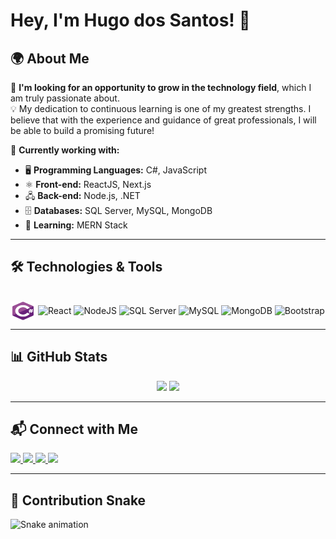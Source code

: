 # Hey, I'm Hugo dos Santos! 🚀  

## 🌍 About Me  
🔭 **I'm looking for an opportunity to grow in the technology field**, which I am truly passionate about.  
💡 My dedication to continuous learning is one of my greatest strengths. I believe that with the experience and guidance of great professionals, I will be able to build a promising future!  

🌱 **Currently working with:**  
- 🖥️ **Programming Languages:** C#, JavaScript  
- ⚛️ **Front-end:** ReactJS, Next.js  
- 🖧 **Back-end:** Node.js, .NET  
- 🗄️ **Databases:** SQL Server, MySQL, MongoDB  
- 🚀 **Learning:** MERN Stack  

---

## 🛠 Technologies & Tools  
<div style="display: inline_block"><br>
  <img align="center" alt="Csharp" height="30" width="40" src="https://raw.githubusercontent.com/devicons/devicon/master/icons/csharp/csharp-original.svg">
  <img align="center" alt="React" height="30" width="40" src="https://cdn.jsdelivr.net/gh/devicons/devicon/icons/react/react-original.svg" />
  <img align="center" alt="NodeJS" height="30" width="40" src="https://cdn.jsdelivr.net/gh/devicons/devicon@latest/icons/nodejs/nodejs-original.svg" />
  <img align="center" alt="SQL Server" height="30" width="40" src="https://cdn.jsdelivr.net/gh/devicons/devicon@latest/icons/microsoftsqlserver/microsoftsqlserver-plain-wordmark.svg" />
  <img align="center" alt="MySQL" height="30" width="40" src="https://cdn.jsdelivr.net/gh/devicons/devicon@latest/icons/mysql/mysql-plain-wordmark.svg" />
  <img align="center" alt="MongoDB" height="30" width="40" src="https://cdn.jsdelivr.net/gh/devicons/devicon@latest/icons/mongodb/mongodb-original-wordmark.svg" />
  <img align="center" alt="Bootstrap" height="30" width="40" src="https://cdn.jsdelivr.net/gh/devicons/devicon@latest/icons/bootstrap/bootstrap-original-wordmark.svg" />
</div>

---

## 📊 GitHub Stats  
<div align="center">
  <img height="180em" src="https://github-readme-stats.vercel.app/api?username=HugoMDKK&show_icons=true&theme=radical"/>
  <img height="180em" src="https://github-readme-stats.vercel.app/api/top-langs/?username=HugoMDKK&layout=compact&langs_count=7&theme=radical"/>
</div>

---

## 📬 Connect with Me  
<div>
  <a href="https://instagram.com/HugoMDKK" target="_blank">
    <img src="https://img.shields.io/badge/-Instagram-%23E4405F?style=for-the-badge&logo=instagram&logoColor=white" target="_blank">
  </a> 	
  <a href="https://discord.gg/K5xpfC6f3X" target="_blank">
    <img src="https://img.shields.io/badge/Discord-7289DA?style=for-the-badge&logo=discord&logoColor=white" target="_blank">
  </a> 
  <a href="mailto:victorhugo0856@gmail.com">
    <img src="https://img.shields.io/badge/Gmail-D14836?style=for-the-badge&logo=gmail&logoColor=white" target="_blank">
  </a>
  <a href="https://www.linkedin.com/in/hugo-dos-santos-4051b7190" target="_blank">
    <img src="https://img.shields.io/badge/-LinkedIn-%230077B5?style=for-the-badge&logo=linkedin&logoColor=white" target="_blank">
  </a> 
</div>

---

## 🐍 Contribution Snake  
![Snake animation](https://github.com/HugoMDKK/HugoMDKK/blob/output/github-contribution-grid-snake.svg)
